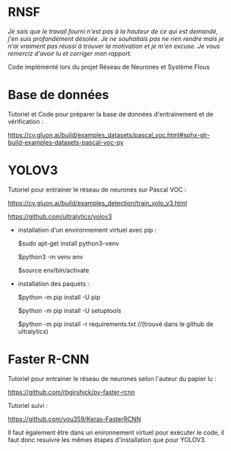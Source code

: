 # RNSF
*Je sais que le travail fourni n'est pas à la hauteur de ce qui est demandé, j'en suis profondément désolée. Je ne souhaitais pas ne rien rendre mais je n'ai vraiment pas réussi à trouver la motivation et je m'en excuse. Je vous remerciz d'avoir lu et corriger mon rapport.*

Code implémenté lors du projet Réseau de Neurones et Système Flous

# Base de données
Tutoriel et Code pour préparer la base de données d'entrainement et de vérification : 

https://cv.gluon.ai/build/examples_datasets/pascal_voc.html#sphx-glr-build-examples-datasets-pascal-voc-py 

# YOLOV3 
Tutoriel pour entrainer le réseau de neurones sur Pascal VOC : 

https://cv.gluon.ai/build/examples_detection/train_yolo_v3.html

https://github.com/ultralytics/yolov3

- installation d'un environnement virtuel avec pip : 

  $sudo apt-get install python3-venv
  
  $python3 -m venv env
  
  $source env/bin/activate
  
- installation des paquets : 

  $python -m pip install -U pip
  
  $python -m pip install -U setuptools
  
  $python -m pip install -r requirements.txt //(trouvé dans le github de ultralytics) 

# Faster R-CNN 
Tutoriel pour entrainer le réseau de neurones selon l'auteur du papier lu : 

https://github.com/rbgirshick/py-faster-rcnn

Tutoriel suivi : 

https://github.com/you359/Keras-FasterRCNN

Il faut également être dans un enironnement virtuel pour exécuter le code, il faut donc resuivre les mêmes étapes d'installation que pour YOLOV3.




